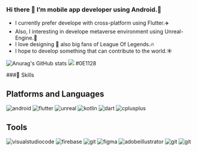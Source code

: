 ### Hi there 👋 I’m mobile app developer using Android.🐸
- I currently prefer develope with cross-platform using Flutter.✈️
- Also, I interesting in develope metaverse environment using Unreal-Engine.🚀
- I love designing 🎨 also big fans of League Of Legends.🔥
- I hope to develop something that can contribute to the world.☀️
<!--
**kumangho/kumangho** is a ✨ _special_ ✨ repository because its `README.md` (this file) appears on your GitHub profile.

Here are some ideas to get you started:

- 🔭 I’m currently working on ...
- 🌱 I’m currently learning ...
- 👯 I’m looking to collaborate on ...
- 🤔 I’m looking for help with ...
- 💬 Ask me about ...
- 📫 How to reach me: ...
- 😄 Pronouns: ...
- ⚡ Fun fact: ...
-->
![Anurag's GitHub stats](https://github-readme-stats.vercel.app/api?username=kumangho&show_icons=true&theme=radical)
<img src="https://img.shields.io/badge/0B1677?style=flat-square&logo=simpleicons#02569B&logoColor=white"/>
#0E1128
<!--<img alt="Python" src ="https://img.shields.io/badge/기술명-원하는색상코드.svg?&style=for-the-badge&logo=로고명&logoColor=로고색상"/>-->

###💪 Skills

## Platforms and Languages
<img alt="android" src ="https://img.shields.io/badge/android-3DDC84.svg?&style=for-the-badge&logo=android&logoColor=white"/>
<img alt="flutter" src ="https://img.shields.io/badge/flutter-02569B.svg?&style=for-the-badge&logo=flutter&logoColor=white"/>
<img alt="unreal" src ="https://img.shields.io/badge/unrealengine-0E1128.svg?&style=for-the-badge&logo=unrealengine&logoColor=white"/>
<img alt="kotlin" src ="https://img.shields.io/badge/kotlin-7F52FF.svg?&style=for-the-badge&logo=kotlin&logoColor=white"/>
<img alt="dart" src ="https://img.shields.io/badge/dart-0175C2.svg?&style=for-the-badge&logo=dart&logoColor=white"/>
<img alt="cplusplus" src ="https://img.shields.io/badge/cplusplus-00599C.svg?&style=for-the-badge&logo=cplusplus&logoColor=white"/>

## Tools
<img alt="visualstudiocode" src ="https://img.shields.io/badge/visualstudiocode-007ACC.svg?&style=for-the-badge&logo=visualstudiocode&logoColor=white"/>
<img alt="firebase" src ="https://img.shields.io/badge/firebase-FFCA28.svg?&style=for-the-badge&logo=firebase&logoColor=white"/>
<img alt="git" src ="https://img.shields.io/badge/git-F05032.svg?&style=for-the-badge&logo=git&logoColor=white"/>
<img alt="figma" src ="https://img.shields.io/badge/figma-F24E1E.svg?&style=for-the-badge&logo=figma&logoColor=white"/>
<img alt="adobeillustrator" src ="https://img.shields.io/badge/adobeillustrator-FF9A00.svg?&style=for-the-badge&logo=adobeillustrator&logoColor=white"/>
<img alt="git" src ="https://img.shields.io/badge/git-F05032.svg?&style=for-the-badge&logo=git&logoColor=white"/>
<img alt="git" src ="https://img.shields.io/badge/git-F05032.svg?&style=for-the-badge&logo=git&logoColor=white"/>
